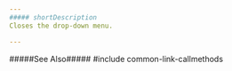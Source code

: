 ```yaml
---
##### shortDescription
Closes the drop-down menu.

---
```

#####See Also#####
#include common-link-callmethods